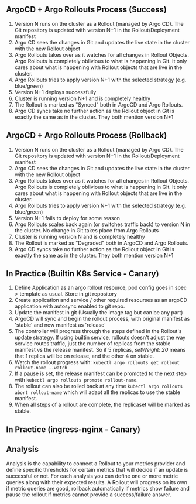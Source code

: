 ## ArgoCD + Argo Rollouts Process (Success)
1. Version N runs on the cluster as a Rollout (managed by Argo CD). The Git repository is updated with version N+1 in the Rollout/Deployment manifest
2. Argo CD sees the changes in Git and updates the live state in the cluster with the new Rollout object
3. Argo Rollouts takes over as it watches for all changes in Rollout Objects. Argo Rollouts is completely oblivious to what is happening in Git. It only cares about what is happening with Rollout objects that are live in the cluster.
4. Argo Rollouts tries to apply version N+1 with the selected strategy (e.g. blue/green)
5. Version N+1 deploys successfully
6. Cluster is running version N+1 and is completely healthy
7. The Rollout is marked as "Synced" both in ArgoCD and Argo Rollouts.
8. Argo CD syncs take no further action as the Rollout object in Git is exactly the same as in the cluster. They both mention version N+1


## ArgoCD + Argo Rollouts Process (Rollback)


1. Version N runs on the cluster as a Rollout (managed by Argo CD). The Git repository is updated with version N+1 in the Rollout/Deployment manifest
2. Argo CD sees the changes in Git and updates the live state in the cluster with the new Rollout object
3. Argo Rollouts takes over as it watches for all changes in Rollout Objects. Argo Rollouts is completely oblivious to what is happening in Git. It only cares about what is happening with Rollout objects that are live in the cluster.
4. Argo Rollouts tries to apply version N+1 with the selected strategy (e.g. blue/green)
5. Version N+1 fails to deploy for some reason
6. Argo Rollouts scales back again (or switches traffic back) to version N in the cluster. No change in Git takes place from Argo Rollouts
7. Cluster is running version N and is completely healthy
8. The Rollout is marked as "Degraded" both in ArgoCD and Argo Rollouts.
9. Argo CD syncs take no further action as the Rollout object in Git is exactly the same as in the cluster. They both mention version N+1

## In Practice (Builtin K8s Service - Canary)

1. Define Application as an argo rollout resource, pod config goes in spec > template as usual. Store in git repository
2. Create application and service / other required resourses as an argoCD application with autosync enabled to git repo.
3. Update the manifest in git (Usually the image tag but can be any part)
4. ArgoCD will sync and begin the rollout process, with original manifest as 'stable' and new manifest as 'release'
5. The controller will progress through the steps defined in the Rollout's update strategy. If using builtin service, rollouts doesn't adjust the way service routes traffic, just the number of replicas from the stable manifest vs the release manifest. So if 5 replicas, *setWeight: 20* means that 1 replica will be on release, and the other 4 on stable.
6. Watch the rollout progress with: `kubectl argo rollouts get rollout rollout-name --watch`
7. If a pause is set, the release manifest can be promoted to the next step with `kubectl argo rollouts promote rollout-name`. 
8. The rollout can also be rolled back at any time `kubectl argo rollouts abort rollout-name` which will adapt all the replicas to use the stable manifest.
9. When all steps of a rollout are complete, the replicaset will be marked as stable.

## In Practice (ingress-nginx - Canary)


## Analysis 
Analysis is the capability to connect a Rollout to your metrics provider and define specific thresholds for certain metrics that will decide if an update is successful or not. For each analysis you can define one or more metric queries along with their expected results. A Rollout will progress on its own if metric queries are good, rollback automatically if metrics show failure and pause the rollout if metrics cannot provide a success/failure answer.